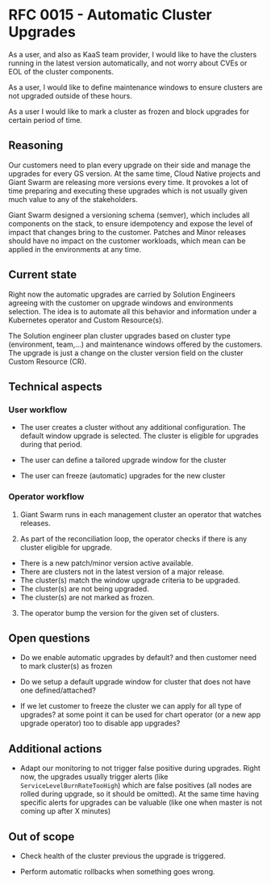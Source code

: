 # RFC 0015 - Automatic Cluster Upgrades

As a user, and also as KaaS team provider, I would like to have the clusters running in the latest version automatically, and not worry about CVEs or EOL of the cluster components.

As a user, I would like to define maintenance windows to ensure clusters are not upgraded outside of these hours.

As a user I would like to mark a cluster as frozen and block upgrades for certain period of time.

## Reasoning

Our customers need to plan every upgrade on their side and manage the upgrades for every GS version. At the same time, Cloud Native projects and Giant Swarm are releasing more versions every time. It provokes a lot of time preparing and executing these upgrades which is not usually given much value to any of the stakeholders. 

Giant Swarm designed a versioning schema (semver), which includes all components on the stack, to ensure idempotency and expose the level of impact that changes bring to the customer. Patches and Minor releases should have no impact on the customer workloads, which mean can be applied in the environments at any time. 

## Current state

Right now the automatic upgrades are carried by Solution Engineers agreeing with the customer on upgrade windows and environments selection. The idea is to automate all this behavior and information under a Kubernetes operator and Custom Resource(s).

The Solution engineer plan cluster upgrades based on cluster type (environment, team,...) and maintenance windows offered by the customers. The upgrade is just a change on the cluster version field on the cluster Custom Resource (CR).

## Technical aspects

### User workflow

- The user creates a cluster without any additional configuration. The default window upgrade is selected. The cluster is eligible for upgrades during that period.

- The user can define a tailored upgrade window for the cluster

- The user can freeze (automatic) upgrades for the new cluster

### Operator workflow

1. Giant Swarm runs in each management cluster an operator that watches releases. 

2. As part of the reconciliation loop, the operator checks if there is any cluster eligible for upgrade.
 - There is a new patch/minor version active available. 
 - There are clusters not in the latest version of a major release. 
 - The cluster(s) match the window upgrade criteria to be upgraded.
 - The cluster(s) are not being upgraded. 
 - The cluster(s) are not marked as frozen.

3. The operator bump the version for the given set of clusters.

## Open questions

- Do we enable automatic upgrades by default? and then customer need to mark cluster(s) as frozen 

- Do we setup a default upgrade window for cluster that does not have one defined/attached?

- If we let customer to freeze the cluster we can apply for all type of upgrades? at some point it can be used for chart operator (or a new app upgrade operator) too to disable app upgrades?

## Additional actions

- Adapt our monitoring to not trigger false positive during upgrades. Right now, the upgrades usually trigger alerts (like `ServiceLevelBurnRateTooHigh`) which are false positives (all nodes are rolled during upgrade, so it should be omitted). At the same time having specific alerts for upgrades can be valuable (like one when master is not coming up after X minutes)

## Out of scope

- Check health of the cluster previous the upgrade is triggered.

- Perform automatic rollbacks when something goes wrong.
